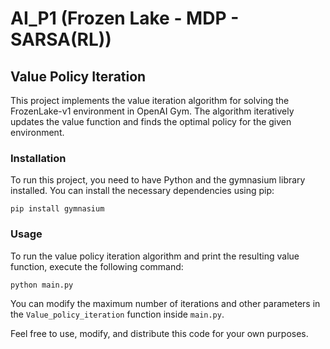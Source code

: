 # AI_P1 (Frozen Lake - MDP - SARSA(RL))

## Value Policy Iteration

This project implements the value iteration algorithm for solving the FrozenLake-v1 environment in OpenAI Gym. The algorithm iteratively updates the value function and finds the optimal policy for the given environment.

### Installation

To run this project, you need to have Python and the gymnasium library installed. You can install the necessary dependencies using pip:

```shell
pip install gymnasium
```

### Usage

To run the value policy iteration algorithm and print the resulting value function, execute the following command:

```shell
python main.py
```

You can modify the maximum number of iterations and other parameters in the `Value_policy_iteration` function inside `main.py`.


Feel free to use, modify, and distribute this code for your own purposes.
